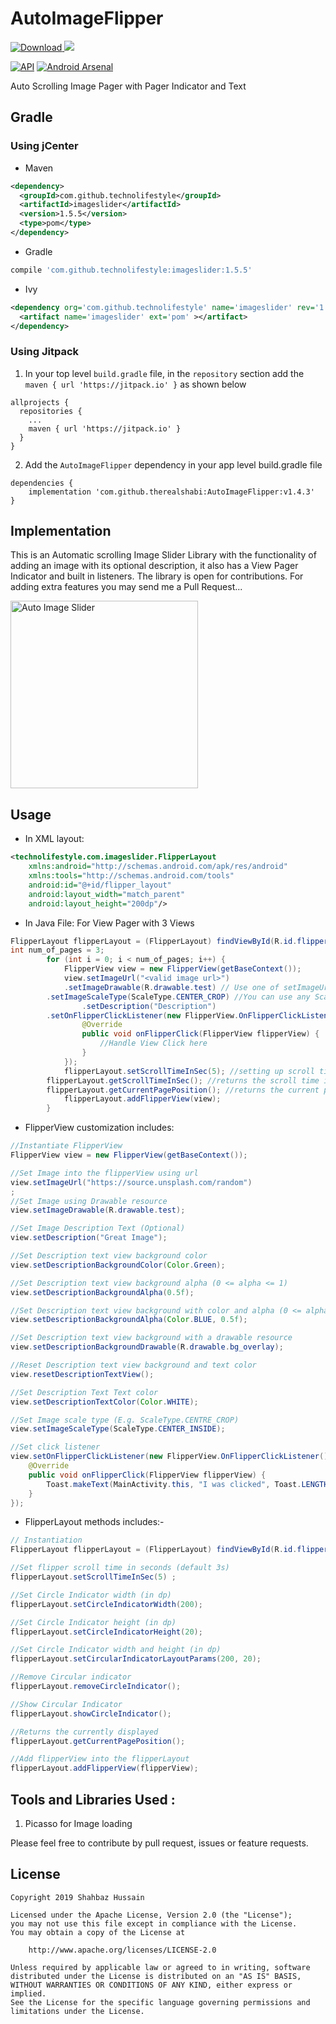 # AutoImageFlipper
[ ![Download](https://api.bintray.com/packages/therealshabi/AutoImageFlipper/AutoImageFlipper/images/download.svg?version=1.5.5) ](https://bintray.com/therealshabi/AutoImageFlipper/AutoImageFlipper/1.5.5/link) [![](https://jitpack.io/v/therealshabi/AutoImageFlipper.svg)](https://jitpack.io/#therealshabi/AutoImageFlipper)   

[![API](https://img.shields.io/badge/API-17%2B-brightgreen.svg?style=flat)](https://android-arsenal.com/api?level=17)  [![Android Arsenal](https://img.shields.io/badge/Android%20Arsenal-AutoImageFlipper-brightgreen.svg?style=flat)](https://android-arsenal.com/details/1/6134)

Auto Scrolling Image Pager with Pager Indicator and Text

## Gradle 

### Using jCenter

* Maven
```xml
<dependency>
  <groupId>com.github.technolifestyle</groupId>
  <artifactId>imageslider</artifactId>
  <version>1.5.5</version>
  <type>pom</type>
</dependency>
```

* Gradle
```groovy
compile 'com.github.technolifestyle:imageslider:1.5.5'
```

* Ivy
```xml
<dependency org='com.github.technolifestyle' name='imageslider' rev='1.5.5'>
  <artifact name='imageslider' ext='pom' ></artifact>
</dependency>
```

### Using Jitpack

1. In your top level `build.gradle` file, in the `repository` section add the `maven { url 'https://jitpack.io' }` as shown below
```
allprojects {
  repositories {
    ...
    maven { url 'https://jitpack.io' }
  }
}
```
2. Add the `AutoImageFlipper` dependency in your app level build.gradle file
```
dependencies {
	implementation 'com.github.therealshabi:AutoImageFlipper:v1.4.3'
}
```

## Implementation

This is an Automatic scrolling Image Slider Library with the functionality of adding an image with its optional description,
it also has a View Pager Indicator and built in listeners.
The library is open for contributions. For adding extra features you may send me a Pull Request...

<img src="/gif/demo.gif" alt="Auto Image Slider" width= "300px"/>

## Usage
* In XML layout:
```xml
<technolifestyle.com.imageslider.FlipperLayout 
    xmlns:android="http://schemas.android.com/apk/res/android"
    xmlns:tools="http://schemas.android.com/tools"
    android:id="@+id/flipper_layout"
    android:layout_width="match_parent"
    android:layout_height="200dp"/>
```
* In Java File:
For View Pager with 3 Views
```java       
FlipperLayout flipperLayout = (FlipperLayout) findViewById(R.id.flipper_layout);
int num_of_pages = 3;
        for (int i = 0; i < num_of_pages; i++) {
            FlipperView view = new FlipperView(getBaseContext());
            view.setImageUrl("<valid image url>")
	    	.setImageDrawable(R.drawable.test) // Use one of setImageUrl() or setImageDrawable() functions, otherwise IllegalStateException will be thrown
		.setImageScaleType(ScaleType.CENTER_CROP) //You can use any ScaleType
                .setDescription("Description")
		.setOnFlipperClickListener(new FlipperView.OnFlipperClickListener() {
                @Override
                public void onFlipperClick(FlipperView flipperView) {
                    //Handle View Click here
                }
            });
            flipperLayout.setScrollTimeInSec(5); //setting up scroll time, by default it's 3 seconds
	    flipperLayout.getScrollTimeInSec(); //returns the scroll time in sec
	    flipperLayout.getCurrentPagePosition(); //returns the current position of pager
            flipperLayout.addFlipperView(view);
        }

```

* FlipperView customization includes:

```java
//Instantiate FlipperView
FlipperView view = new FlipperView(getBaseContext());
```
```java
//Set Image into the flipperView using url
view.setImageUrl("https://source.unsplash.com/random")
;
//Set Image using Drawable resource
view.setImageDrawable(R.drawable.test);
```
```java
//Set Image Description Text (Optional)
view.setDescription("Great Image");
```
```java
//Set Description text view background color
view.setDescriptionBackgroundColor(Color.Green);
```
```java
//Set Description text view background alpha (0 <= alpha <= 1)
view.setDescriptionBackgroundAlpha(0.5f);
```
```java
//Set Description text view background with color and alpha (0 <= alpha <= 1)
view.setDescriptionBackgroundAlpha(Color.BLUE, 0.5f);

//Set Description text view background with a drawable resource
view.setDescriptionBackgroundDrawable(R.drawable.bg_overlay);
```
```java
//Reset Description text view background and text color
view.resetDescriptionTextView();
```
```java
//Set Description Text Text color
view.setDescriptionTextColor(Color.WHITE);
```
```java
//Set Image scale type (E.g. ScaleType.CENTRE_CROP)
view.setImageScaleType(ScaleType.CENTER_INSIDE);
```
```java
//Set click listener
view.setOnFlipperClickListener(new FlipperView.OnFlipperClickListener() {
	@Override
	public void onFlipperClick(FlipperView flipperView) {
		Toast.makeText(MainActivity.this, "I was clicked", Toast.LENGTH_SHORT).show();
	}
});
```

* FlipperLayout methods includes:-

```java
// Instantiation
FlipperLayout flipperLayout = (FlipperLayout) findViewById(R.id.flipper_layout);
```
```java
//Set flipper scroll time in seconds (default 3s)
flipperLayout.setScrollTimeInSec(5) ;
```
```java
//Set Circle Indicator width (in dp)
flipperLayout.setCircleIndicatorWidth(200);
```
```java
//Set Circle Indicator height (in dp)
flipperLayout.setCircleIndicatorHeight(20);
```
```java
//Set Circle Indicator width and height (in dp)
flipperLayout.setCircularIndicatorLayoutParams(200, 20);
```
```java
//Remove Circular indicator
flipperLayout.removeCircleIndicator();
```
```java
//Show Circular Indicator
flipperLayout.showCircleIndicator();
```
```java
//Returns the currently displayed 
flipperLayout.getCurrentPagePosition();
```
```java
//Add flipperView into the flipperLayout
flipperLayout.addFlipperView(flipperView);
```

## Tools and Libraries Used : 

1. Picasso for Image loading

Please feel free to contribute by pull request, issues or feature requests.

## License
```
Copyright 2019 Shahbaz Hussain

Licensed under the Apache License, Version 2.0 (the "License");
you may not use this file except in compliance with the License.
You may obtain a copy of the License at

    http://www.apache.org/licenses/LICENSE-2.0

Unless required by applicable law or agreed to in writing, software
distributed under the License is distributed on an "AS IS" BASIS,
WITHOUT WARRANTIES OR CONDITIONS OF ANY KIND, either express or implied.
See the License for the specific language governing permissions and
limitations under the License.
```

